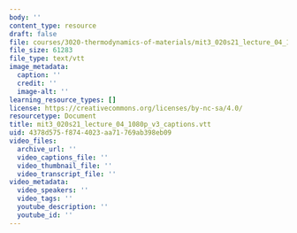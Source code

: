 ```yaml
---
body: ''
content_type: resource
draft: false
file: courses/3020-thermodynamics-of-materials/mit3_020s21_lecture_04_1080p_v3_captions.vtt
file_size: 61283
file_type: text/vtt
image_metadata:
  caption: ''
  credit: ''
  image-alt: ''
learning_resource_types: []
license: https://creativecommons.org/licenses/by-nc-sa/4.0/
resourcetype: Document
title: mit3_020s21_lecture_04_1080p_v3_captions.vtt
uid: 4378d575-f874-4023-aa71-769ab398eb09
video_files:
  archive_url: ''
  video_captions_file: ''
  video_thumbnail_file: ''
  video_transcript_file: ''
video_metadata:
  video_speakers: ''
  video_tags: ''
  youtube_description: ''
  youtube_id: ''
---
```

